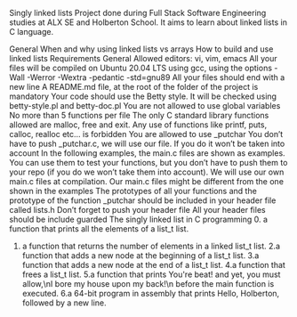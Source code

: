 Singly linked lists
Project done during Full Stack Software Engineering studies at ALX SE and Holberton School. It aims to learn about linked lists in C language.

General
When and why using linked lists vs arrays
How to build and use linked lists
Requirements
General
Allowed editors: vi, vim, emacs
All your files will be compiled on Ubuntu 20.04 LTS using gcc, using the options -Wall -Werror -Wextra -pedantic -std=gnu89
All your files should end with a new line
A README.md file, at the root of the folder of the project is mandatory
Your code should use the Betty style. It will be checked using betty-style.pl and betty-doc.pl
You are not allowed to use global variables
No more than 5 functions per file
The only C standard library functions allowed are malloc, free and exit. Any use of functions like printf, puts, calloc, realloc etc… is forbidden
You are allowed to use _putchar
You don’t have to push _putchar.c, we will use our file. If you do it won’t be taken into account
In the following examples, the main.c files are shown as examples. You can use them to test your functions, but you don’t have to push them to your repo (if you do we won’t take them into account). We will use our own main.c files at compilation. Our main.c files might be different from the one shown in the examples
The prototypes of all your functions and the prototype of the function _putchar should be included in your header file called lists.h
Don’t forget to push your header file
All your header files should be include guarded
The singly linked list in C programming
0. a function that prints all the elements of a list_t list.
1. a function that returns the number of elements in a linked list_t list.
2.a function that adds a new node at the beginning of a list_t list.
3.a function that adds a new node at the end of a list_t list.
4.a function that frees a list_t list.
5.a function that prints You're beat! and yet, you must allow,\nI bore my house upon my back!\n before the main function is executed.
6.a 64-bit program in assembly that prints Hello, Holberton, followed by a new line.
